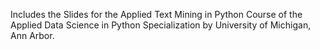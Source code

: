 Includes the Slides for  the Applied Text Mining in Python Course of the Applied Data Science in Python Specialization by University of Michigan, Ann Arbor.
